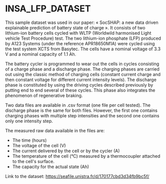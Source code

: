 # INSA_LFP_DATASET

This sample dataset was used in our paper: « SocSHAP: a new data driven explainable prediction of battery state of charge ». It consists of two lithium-ion battery cells cycled with WLTP (Worldwild harmonised Light vehicle Test Procedure) test. The two lithium-ion phosphate (LFP) produced by A123 Systems (under the reference APR18650M1A) were cycled using the test system XCTS from Basytec. The cells have a nominal voltage of 3.3 V and a nominal capacity of 1.1 Ah.

The battery cycler is programmed to wear out the cells in cycles consisting of a charge phase and a discharge phase. The charging phases are carried out using the classic method of charging cells (constant current charge and then constant voltage for different current intensity levels). The discharge phase is constituted by using the driving cycles described previously by putting end to end several of these cycles. This phase also integrates the phenomenon of regenerative braking.

Two data files are available in .csv format (one file per cell tested). The discharge phase is the same for both files. However, the first one contains charging phases with multiple step intensities and the second one contains only one intensity step.

The measured raw data available in the files are:
- The time (hours)
- The voltage of the cell (V)
- The current delivered by the cell or by the cycler (A)
- The temperature of the cell (°C) measured by a thermocoupler attached to the cell's surface.
- The capacity for the actual state (Ah)

Link to the dataset: https://seafile.unistra.fr/d/170177cbd3d34fb9bc5f/